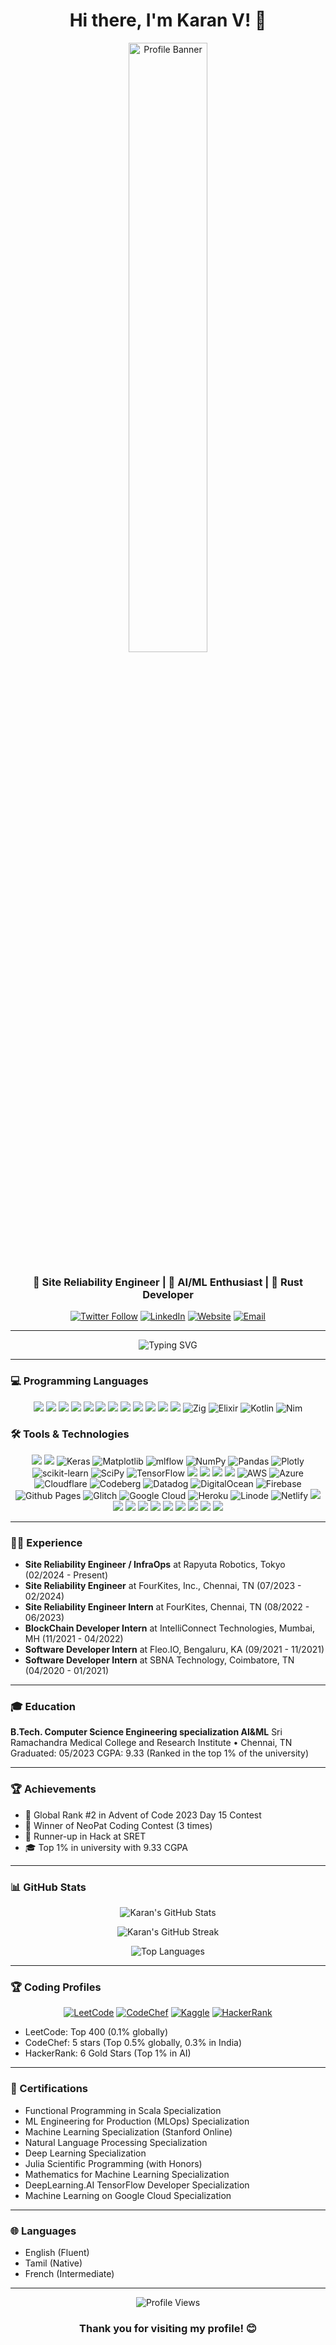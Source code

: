 <h1 align="center">Hi there, I'm Karan V! 👋</h1>

<p align="center">
  <img src="https://desphter.sirv.com/Images/4008923.png" alt="Profile Banner" width="50%">
</p>

<h3 align="center">🚀 Site Reliability Engineer | 🤖 AI/ML Enthusiast | 🦀 Rust Developer</h3>

<p align="center">
  <a href="https://twitter.com/karan_vk_n" target="_blank"><img src="https://img.shields.io/twitter/follow/your_twitter?style=social" alt="Twitter Follow"></a>
  <a href="https://linkedin.com/in/karan-vk" target="_blank"><img src="https://img.shields.io/badge/-LinkedIn-0077B5?style=flat&logo=Linkedin&logoColor=white" alt="LinkedIn"></a>
  <a href="https://karanv.tech" target="_blank"><img src="https://img.shields.io/badge/-Website-FF7139?style=flat&logo=Firefox-Browser&logoColor=white" alt="Website"></a>
  <a href="mailto:karanvknarayanan@gmail.com"><img src="https://img.shields.io/badge/-Email-D14836?style=flat&logo=Gmail&logoColor=white" alt="Email"></a>
</p>

---

<p align="center">
  <img src="https://readme-typing-svg.herokuapp.com?color=FFA500&center=true&vCenter=true&width=1000&lines=Site+Reliability+Engineer+with+AI+expertise+at+Rapyuta+Robotics+Tokyo;Rust+expert+for+high-performance+systems;Optimizing+infrastructure+with+AI-driven+solutions;Building+reliable+and+scalable+systems+in+Rust;AI-powered+SRE+practices+for+next-gen+operations" alt="Typing SVG">
</p>

---

### 💻 Programming Languages

<p align="center">
  <img src="https://img.shields.io/badge/-Python-3776AB?style=for-the-badge&logo=Python&logoColor=white" />
  <img src="https://img.shields.io/badge/-Rust-000000?style=for-the-badge&logo=Rust&logoColor=white" />
  <img src="https://img.shields.io/badge/-Julia-9558B2?style=for-the-badge&logo=Julia&logoColor=white" />
  <img src="https://img.shields.io/badge/-Go-00ADD8?style=for-the-badge&logo=Go&logoColor=white" />
  <img src="https://img.shields.io/badge/-JavaScript-F7DF1E?style=for-the-badge&logo=JavaScript&logoColor=black" />
  <img src="https://img.shields.io/badge/-TypeScript-3178C6?style=for-the-badge&logo=TypeScript&logoColor=white" />
  <img src="https://img.shields.io/badge/-Java-007396?style=for-the-badge&logo=Java&logoColor=white" />
  <img src="https://img.shields.io/badge/-C%23-239120?style=for-the-badge&logo=C-Sharp&logoColor=white" />
  <img src="https://img.shields.io/badge/-C++-00599C?style=for-the-badge&logo=C%2B%2B&logoColor=white" />
  <img src="https://img.shields.io/badge/-R-276DC3?style=for-the-badge&logo=R&logoColor=white" />
  <img src="https://img.shields.io/badge/-SQL-4479A1?style=for-the-badge&logo=MySQL&logoColor=white" />
  <img src="https://img.shields.io/badge/-Scala-DC322F?style=for-the-badge&logo=Scala&logoColor=white" />
  <img src="https://img.shields.io/badge/Zig-F7A41D.svg?style=for-the-badge&logo=zig&logoColor=white" alt="Zig">
  <img src="https://img.shields.io/badge/Elixir-6E4A7E.svg?style=for-the-badge&logo=elixir&logoColor=white" alt="Elixir">
  <img src="https://img.shields.io/badge/Kotlin-F18636.svg?style=for-the-badge&logo=kotlin&logoColor=white" alt="Kotlin">
  <img src="https://img.shields.io/badge/nim-%23FFE953.svg?style=for-the-badge&logo=nim&logoColor=white" alt="Nim">




</p>

### 🛠️ Tools & Technologies

<p align="center">
  <img src="https://img.shields.io/badge/-Linux-FCC624?style=for-the-badge&logo=Linux&logoColor=black" />
  <img src="https://img.shields.io/badge/-PyTorch-EE4C2C?style=for-the-badge&logo=PyTorch&logoColor=white" />
  <img src="https://img.shields.io/badge/Keras-%23D00000.svg?style=for-the-badge&logo=Keras&logoColor=white" alt="Keras">
  <img src="https://img.shields.io/badge/Matplotlib-%23ffffff.svg?style=for-the-badge&logo=Matplotlib&logoColor=black" alt="Matplotlib">
  <img src="https://img.shields.io/badge/mlflow-%23d9ead3.svg?style=for-the-badge&logo=numpy&logoColor=blue" alt="mlflow">
  <img src="https://img.shields.io/badge/numpy-%23013243.svg?style=for-the-badge&logo=numpy&logoColor=white" alt="NumPy">
  <img src="https://img.shields.io/badge/pandas-%23150458.svg?style=for-the-badge&logo=pandas&logoColor=white" alt="Pandas">
  <img src="https://img.shields.io/badge/Plotly-%233F4F75.svg?style=for-the-badge&logo=plotly&logoColor=white" alt="Plotly">
  <img src="https://img.shields.io/badge/scikit--learn-%23F7931E.svg?style=for-the-badge&logo=scikit-learn&logoColor=white" alt="scikit-learn">
  <img src="https://img.shields.io/badge/SciPy-%230C55A5.svg?style=for-the-badge&logo=scipy&logoColor=%white" alt="SciPy">
  <img src="https://img.shields.io/badge/TensorFlow-%23FF6F00.svg?style=for-the-badge&logo=TensorFlow&logoColor=white" alt="TensorFlow">
  <img src="https://img.shields.io/badge/-Hadoop-66CCFF?style=for-the-badge&logo=Apache-Hadoop&logoColor=black" />
  <img src="https://img.shields.io/badge/-Spark-E25A1C?style=for-the-badge&logo=Apache-Spark&logoColor=white" />
  <img src="https://img.shields.io/badge/-Oracle-F80000?style=for-the-badge&logo=Oracle&logoColor=white" />
  <img src="https://img.shields.io/badge/-Tableau-E97627?style=for-the-badge&logo=Tableau&logoColor=white" />
  <img src="https://img.shields.io/badge/AWS-%23FF9900.svg?style=for-the-badge&logo=amazon-aws&logoColor=white" alt="AWS">
  <img src="https://img.shields.io/badge/azure-%230072C6.svg?style=for-the-badge&logo=microsoftazure&logoColor=white" alt="Azure">
  <img src="https://img.shields.io/badge/Cloudflare-F38020?style=for-the-badge&logo=Cloudflare&logoColor=white" alt="Cloudflare">
  <img src="https://img.shields.io/badge/Codeberg-2185D0?style=for-the-badge&logo=Codeberg&logoColor=white" alt="Codeberg">
  <img src="https://img.shields.io/badge/datadog-%23632CA6.svg?style=for-the-badge&logo=datadog&logoColor=white" alt="Datadog">
  <img src="https://img.shields.io/badge/DigitalOcean-%230167ff.svg?style=for-the-badge&logo=digitalOcean&logoColor=white" alt="DigitalOcean">
  <img src="https://img.shields.io/badge/firebase-%23039BE5.svg?style=for-the-badge&logo=firebase" alt="Firebase">
  <img src="https://img.shields.io/badge/github%20pages-121013?style=for-the-badge&logo=github&logoColor=white" alt="Github Pages">
  <img src="https://img.shields.io/badge/glitch-%233333FF.svg?style=for-the-badge&logo=glitch&logoColor=white" alt="Glitch">
  <img src="https://img.shields.io/badge/GoogleCloud-%234285F4.svg?style=for-the-badge&logo=google-cloud&logoColor=white" alt="Google Cloud">
  <img src="https://img.shields.io/badge/heroku-%23430098.svg?style=for-the-badge&logo=heroku&logoColor=white" alt="Heroku">
  <img src="https://img.shields.io/badge/linode-00A95C?style=for-the-badge&logo=linode&logoColor=white" alt="Linode">
  <img src="https://img.shields.io/badge/netlify-%23000000.svg?style=for-the-badge&logo=netlify&logoColor=#00C7B7" alt="Netlify">
  <img src="https://img.shields.io/badge/-Git-F05032?style=for-the-badge&logo=Git&logoColor=white" />
  <img src="https://img.shields.io/badge/-React-61DAFB?style=for-the-badge&logo=React&logoColor=black" />
  <img src="https://img.shields.io/badge/-Power_BI-F2C811?style=for-the-badge&logo=Power-BI&logoColor=black" />
  <img src="https://img.shields.io/badge/-Docker-2496ED?style=for-the-badge&logo=Docker&logoColor=white" />
  <img src="https://img.shields.io/badge/-Angular-DD0031?style=for-the-badge&logo=Angular&logoColor=white" />
  <img src="https://img.shields.io/badge/-.NET-512BD4?style=for-the-badge&logo=.NET&logoColor=white" />
  <img src="https://img.shields.io/badge/-Kubernetes-326CE5?style=for-the-badge&logo=Kubernetes&logoColor=white" />
  <img src="https://img.shields.io/badge/-GitHub-181717?style=for-the-badge&logo=GitHub&logoColor=white" />
  <img src="https://img.shields.io/badge/-Svelte-FF3E00?style=for-the-badge&logo=Svelte&logoColor=white" />
  <img src="https://img.shields.io/badge/-GraphQL-E10098?style=for-the-badge&logo=graphql&logoColor=white" />
</p>

---

### 👨‍💼 Experience

- **Site Reliability Engineer / InfraOps** at Rapyuta Robotics, Tokyo (02/2024 - Present)
- **Site Reliability Engineer** at FourKites, Inc., Chennai, TN (07/2023 - 02/2024)
- **Site Reliability Engineer Intern** at FourKites, Chennai, TN (08/2022 - 06/2023)
- **BlockChain Developer Intern** at IntelliConnect Technologies, Mumbai, MH (11/2021 - 04/2022)
- **Software Developer Intern** at Fleo.IO, Bengaluru, KA (09/2021 - 11/2021)
- **Software Developer Intern** at SBNA Technology, Coimbatore, TN (04/2020 - 01/2021)

---

### 🎓 Education

**B.Tech. Computer Science Engineering specialization AI&ML**
Sri Ramachandra Medical College and Research Institute • Chennai, TN
Graduated: 05/2023
CGPA: 9.33 (Ranked in the top 1% of the university)

---

### 🏆 Achievements

- 🌟 Global Rank #2 in Advent of Code 2023 Day 15 Contest
- 🏅 Winner of NeoPat Coding Contest (3 times)
- 🥈 Runner-up in Hack at SRET
- 🎓 Top 1% in university with 9.33 CGPA

---

### 📊 GitHub Stats

<p align="center">
  <img src="https://github-readme-stats.vercel.app/api?username=karan-vk&theme=radical&show_icons=true&count_private=true" alt="Karan's GitHub Stats" />
</p>

<p align="center">
  <img src="https://github-readme-streak-stats.herokuapp.com/?user=karan-vk&theme=radical" alt="Karan's GitHub Streak" />
</p>

<p align="center">
  <img src="https://github-readme-stats.vercel.app/api/top-langs/?username=karan-vk&layout=compact&theme=radical" alt="Top Languages" />
</p>

---

### 🏆 Coding Profiles

<p align="center">
  <a href="https://leetcode.com/karanvk/"><img src="https://img.shields.io/badge/-LeetCode-FFA116?style=for-the-badge&logo=LeetCode&logoColor=black" alt="LeetCode" /></a>
  <a href="https://www.codechef.com/users/karanvk25"><img src="https://img.shields.io/badge/-CodeChef-5B4638?style=for-the-badge&logo=CodeChef&logoColor=white" alt="CodeChef" /></a>
  <a href="https://www.kaggle.com/karanvk"><img src="https://img.shields.io/badge/-Kaggle-20BEFF?style=for-the-badge&logo=Kaggle&logoColor=white" alt="Kaggle" /></a>
  <a href="https://www.hackerrank.com/karanvknarayanan"><img src="https://img.shields.io/badge/-HackerRank-2EC866?style=for-the-badge&logo=HackerRank&logoColor=white" alt="HackerRank" /></a>
</p>

- LeetCode: Top 400 (0.1% globally)
- CodeChef: 5 stars (Top 0.5% globally, 0.3% in India)
- HackerRank: 6 Gold Stars (Top 1% in AI)

---

### 📜 Certifications

- Functional Programming in Scala Specialization
- ML Engineering for Production (MLOps) Specialization
- Machine Learning Specialization (Stanford Online)
- Natural Language Processing Specialization
- Deep Learning Specialization
- Julia Scientific Programming (with Honors)
- Mathematics for Machine Learning Specialization
- DeepLearning.AI TensorFlow Developer Specialization
- Machine Learning on Google Cloud Specialization

---

### 🌐 Languages

- English (Fluent)
- Tamil (Native)
- French (Intermediate)

---

<p align="center">
  <img src="https://komarev.com/ghpvc/?username=karan-vk&label=Profile%20views&color=0e75b6&style=flat" alt="Profile Views">
</p>

<h3 align="center">Thank you for visiting my profile! 😊</h3>
